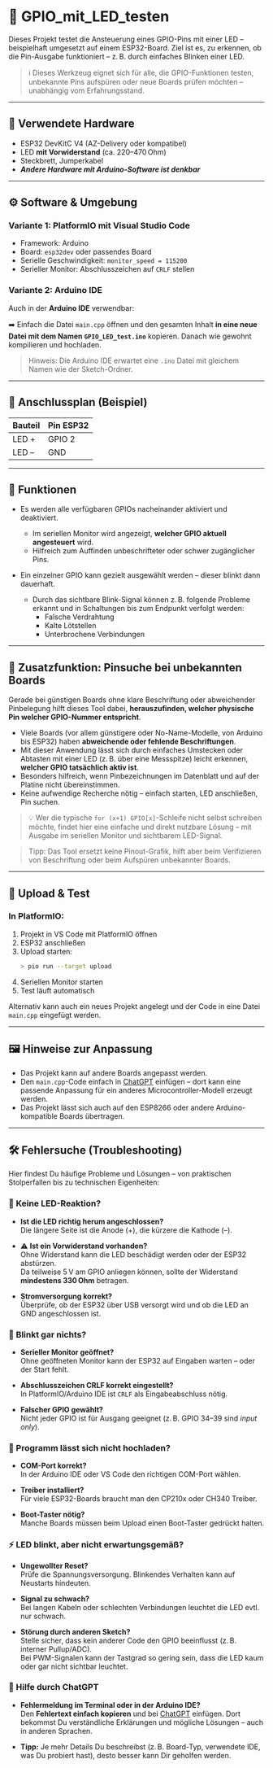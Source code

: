 # 🔌 GPIO_mit_LED_testen

Dieses Projekt testet die Ansteuerung eines GPIO-Pins mit einer LED –
beispielhaft umgesetzt auf einem ESP32-Board. 
Ziel ist es, zu erkennen, ob die Pin-Ausgabe funktioniert – z. B. durch einfaches Blinken einer LED.

> ℹ️ Dieses Werkzeug eignet sich für alle, die GPIO-Funktionen testen, unbekannte Pins aufspüren oder neue Boards prüfen möchten – unabhängig vom Erfahrungsstand.

---

## 🧰 Verwendete Hardware

- ESP32 DevKitC V4 (AZ-Delivery oder kompatibel)
- LED **mit Vorwiderstand** (ca. 220–470 Ohm)
- Steckbrett, Jumperkabel
- ***Andere Hardware mit Arduino-Software ist denkbar***

---

## ⚙️ Software & Umgebung

### Variante 1: **PlatformIO mit Visual Studio Code**

- Framework: Arduino
- Board: `esp32dev` oder passendes Board
- Serielle Geschwindigkeit: `monitor_speed = 115200`
- Serieller Monitor: Abschlusszeichen auf `CRLF` stellen

### Variante 2: **Arduino IDE**

Auch in der **Arduino IDE** verwendbar:

➡️ Einfach die Datei `main.cpp` öffnen und den gesamten Inhalt **in eine neue Datei mit dem Namen `GPIO_LED_test.ino`** kopieren. Danach wie gewohnt kompilieren und hochladen.

> Hinweis: Die Arduino IDE erwartet eine `.ino` Datei mit gleichem Namen wie der Sketch-Ordner.

---

## 🔌 Anschlussplan (Beispiel)

| Bauteil | Pin ESP32 |
| ------- | --------- |
| LED +   | GPIO 2    |
| LED –   | GND       |

---

## 🧪 Funktionen

- Es werden alle verfügbaren GPIOs nacheinander aktiviert und deaktiviert.
  - Im seriellen Monitor wird angezeigt, **welcher GPIO aktuell angesteuert** wird.
  - Hilfreich zum Auffinden unbeschrifteter oder schwer zugänglicher Pins.

- Ein einzelner GPIO kann gezielt ausgewählt werden – dieser blinkt dann dauerhaft.
  - Durch das sichtbare Blink-Signal können z. B. folgende Probleme erkannt und in Schaltungen bis zum Endpunkt verfolgt werden:
    - Falsche Verdrahtung
    - Kalte Lötstellen
    - Unterbrochene Verbindungen

---

## 🧭 Zusatzfunktion: Pinsuche bei unbekannten Boards

Gerade bei günstigen Boards ohne klare Beschriftung oder abweichender Pinbelegung hilft dieses Tool dabei, **herauszufinden, welcher physische Pin welcher GPIO-Nummer entspricht**.

- Viele Boards (vor allem günstigere oder No-Name-Modelle, von Arduino bis ESP32) haben **abweichende oder fehlende Beschriftungen**.
- Mit dieser Anwendung lässt sich durch einfaches Umstecken oder Abtasten mit einer LED (z. B. über eine Messspitze) leicht erkennen, **welcher GPIO tatsächlich aktiv ist**.
- Besonders hilfreich, wenn Pinbezeichnungen im Datenblatt und auf der Platine nicht übereinstimmen.
- Keine aufwendige Recherche nötig – einfach starten, LED anschließen, Pin suchen.

> 💡 Wer die typische `for (x+1) GPIO[x]`-Schleife nicht selbst schreiben möchte, findet hier eine einfache und direkt nutzbare Lösung – mit Ausgabe im seriellen Monitor und sichtbarem LED-Signal.

> Tipp: Das Tool ersetzt keine Pinout-Grafik, hilft aber beim Verifizieren von Beschriftung oder beim Aufspüren unbekannter Boards.

---

## 🚀 Upload & Test

### In PlatformIO:

1. Projekt in VS Code mit PlatformIO öffnen
2. ESP32 anschließen
3. Upload starten:
   ```bash
   > pio run --target upload
   ```
4. Seriellen Monitor starten
5. Test läuft automatisch

Alternativ kann auch ein neues Projekt angelegt und der Code in eine Datei `main.cpp` eingefügt werden.

---

## 🖼️ Hinweise zur Anpassung

- Das Projekt kann auf andere Boards angepasst werden.
- Den `main.cpp`-Code einfach in [ChatGPT](https://chat.openai.com) einfügen – dort kann eine passende Anpassung für ein anderes Microcontroller-Modell erzeugt werden.
- Das Projekt lässt sich auch auf den ESP8266 oder andere Arduino-kompatible Boards übertragen.

---

## 🛠️ Fehlersuche (Troubleshooting)

Hier findest Du häufige Probleme und Lösungen – von praktischen Stolperfallen bis zu technischen Eigenheiten:

### 🔋 Keine LED-Reaktion?

- **Ist die LED richtig herum angeschlossen?**  
  Die längere Seite ist die Anode (+), die kürzere die Kathode (–).

- ⚠️ **Ist ein Vorwiderstand vorhanden?**  
  Ohne Widerstand kann die LED beschädigt werden oder der ESP32 abstürzen.  
  Da teilweise 5 V am GPIO anliegen können, sollte der Widerstand **mindestens 330 Ohm** betragen.

- **Stromversorgung korrekt?**  
  Überprüfe, ob der ESP32 über USB versorgt wird und ob die LED an GND angeschlossen ist.

### 🧪 Blinkt gar nichts?

- **Serieller Monitor geöffnet?**  
  Ohne geöffneten Monitor kann der ESP32 auf Eingaben warten – oder der Start fehlt.

- **Abschlusszeichen CRLF korrekt eingestellt?**  
  In PlatformIO/Arduino IDE ist `CRLF` als Eingabeabschluss nötig.

- **Falscher GPIO gewählt?**  
  Nicht jeder GPIO ist für Ausgang geeignet (z. B. GPIO 34–39 sind *input only*).

### 🧰 Programm lässt sich nicht hochladen?

- **COM-Port korrekt?**  
  In der Arduino IDE oder VS Code den richtigen COM-Port wählen.

- **Treiber installiert?**  
  Für viele ESP32-Boards braucht man den CP210x oder CH340 Treiber.

- **Boot-Taster nötig?**  
  Manche Boards müssen beim Upload einen Boot-Taster gedrückt halten.

### ⚡ LED blinkt, aber nicht erwartungsgemäß?

- **Ungewollter Reset?**  
  Prüfe die Spannungsversorgung. Blinkendes Verhalten kann auf Neustarts hindeuten.

- **Signal zu schwach?**  
  Bei langen Kabeln oder schlechten Verbindungen leuchtet die LED evtl. nur schwach.

- **Störung durch anderen Sketch?**  
  Stelle sicher, dass kein anderer Code den GPIO beeinflusst (z. B. interner Pullup/ADC).  
  Bei PWM-Signalen kann der Tastgrad so gering sein, dass die LED kaum oder gar nicht sichtbar leuchtet.

### 🤖 Hilfe durch ChatGPT

- **Fehlermeldung im Terminal oder in der Arduino IDE?**  
  Den **Fehlertext einfach kopieren** und bei [ChatGPT](https://chat.openai.com) einfügen. Dort bekommst Du verständliche Erklärungen und mögliche Lösungen – auch in anderen Sprachen.

- **Tipp:** Je mehr Details Du beschreibst (z. B. Board-Typ, verwendete IDE, was Du probiert hast), desto besser kann Dir geholfen werden.


